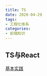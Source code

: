 ```yaml
---
title: TS
date: 2020-04-29
tags:
- 工程化体系
categories:
- 前端知识
---
```


## TS与React
[基本实践](https://jishuin.proginn.com/p/763bfbd5b923)
